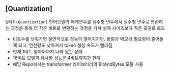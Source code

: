 ## [Quantization]

`양자화(Quantization]` 언어모델의 매개변수를 실수형 변수에서 정수형 변수로 변환하는 과정을 통해 더 작은 비트로 변환하는 과정을 거쳐 실제 사이즈보다 작은 모델로 로드

- 비트수를 낮춰가면 필연적으로 성능이 떨어지지만, 용량과 메모리 필요량이 줄어들게 되고, 연산량도 낮아져서 token 생성 속도가 빨라짐
- 현재 1비트 양자화까지 나와 있는 상태
- 16비트 모델과 유사한 성능은 4비트까지가 한계
- 해당 Repo에서는 transformer 라이브러리의 BitAndBytes 모듈 사용
